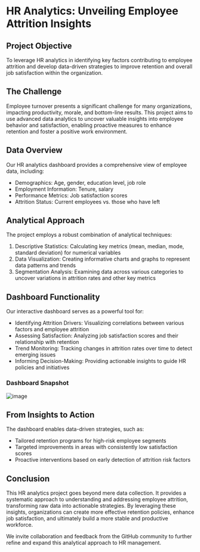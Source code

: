 # HR Analytics: Unveiling Employee Attrition Insights

## Project Objective
To leverage HR analytics in identifying key factors contributing to employee attrition and develop data-driven strategies to improve retention and overall job satisfaction within the organization.

## The Challenge
Employee turnover presents a significant challenge for many organizations, impacting productivity, morale, and bottom-line results. This project aims to use advanced data analytics to uncover valuable insights into employee behavior and satisfaction, enabling proactive measures to enhance retention and foster a positive work environment.

## Data Overview
Our HR analytics dashboard provides a comprehensive view of employee data, including:

- Demographics: Age, gender, education level, job role
- Employment Information: Tenure, salary
- Performance Metrics: Job satisfaction scores
- Attrition Status: Current employees vs. those who have left

## Analytical Approach
The project employs a robust combination of analytical techniques:

1. Descriptive Statistics: Calculating key metrics (mean, median, mode, standard deviation) for numerical variables
2. Data Visualization: Creating informative charts and graphs to represent data patterns and trends
3. Segmentation Analysis: Examining data across various categories to uncover variations in attrition rates and other key metrics

## Dashboard Functionality
Our interactive dashboard serves as a powerful tool for:

- Identifying Attrition Drivers: Visualizing correlations between various factors and employee attrition
- Assessing Satisfaction: Analyzing job satisfaction scores and their relationship with retention
- Trend Monitoring: Tracking changes in attrition rates over time to detect emerging issues
- Informing Decision-Making: Providing actionable insights to guide HR policies and initiatives


### Dashboard Snapshot

![image](https://github.com/user-attachments/assets/376d03a8-6bd7-4e00-897b-1d6e01ddc472)



## From Insights to Action
The dashboard enables data-driven strategies, such as:

- Tailored retention programs for high-risk employee segments
- Targeted improvements in areas with consistently low satisfaction scores
- Proactive interventions based on early detection of attrition risk factors

## Conclusion
This HR analytics project goes beyond mere data collection. It provides a systematic approach to understanding and addressing employee attrition, transforming raw data into actionable strategies. By leveraging these insights, organizations can create more effective retention policies, enhance job satisfaction, and ultimately build a more stable and productive workforce.

We invite collaboration and feedback from the GitHub community to further refine and expand this analytical approach to HR management.
